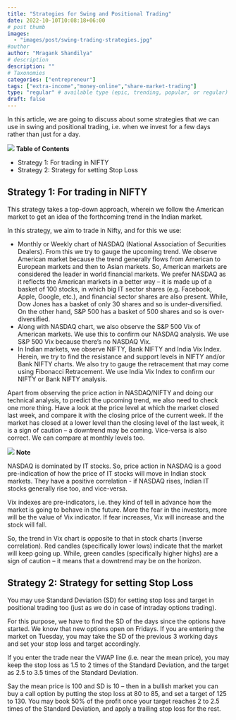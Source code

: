 ```yaml
---
title: "Strategies for Swing and Positional Trading"
date: 2022-10-10T10:08:18+06:00
# post thumb
images:
  - "images/post/swing-trading-strategies.jpg"
#author
author: "Mragank Shandilya"
# description
description: ""
# Taxonomies
categories: ["entrepreneur"]
tags: ["extra-income","money-online","share-market-trading"]
type: "regular" # available type (epic, trending, popular, or regular)
draft: false
---
```


In this article, we are going to discuss about some strategies that we can use in swing and positional trading, i.e. when we invest for a few days rather than just for a day.

<div class="toc-mak">
<img src="../../images/pencil.png">
<b>Table of Contents</b>
<ul>
<li>Strategy 1: For trading in NIFTY</li>
<li>Strategy 2: Strategy for setting Stop Loss</li>
</ul>
</div>

## Strategy 1: For trading in NIFTY

This strategy takes a top-down approach, wherein we follow the American market to get an idea of the forthcoming trend in the Indian market. 

In this strategy, we aim to trade in Nifty, and for this we use:
* Monthly or Weekly chart of NASDAQ (National Association of Securities Dealers). From this we try to gauge the upcoming trend. We observe American market because the trend generally flows from American to European markets and then to Asian markets. So, American markets are considered the leader in world financial markets. We prefer NASDAQ as it reflects the American markets in a better way – it is made up of a basket of 100 stocks, in which big IT sector shares (e.g. Facebook, Apple, Google, etc.), and financial sector shares are also present. While, Dow Jones has a basket of only 30 shares and so is under-diversified. On the other hand, S&P 500 has a basket of 500 shares and so is over-diversified. 
* Along with NASDAQ chart, we also observe the S&P 500 Vix of American markets. We use this to confirm our NASDAQ analysis. We use S&P 500 Vix because there’s no NASDAQ Vix. 
* In Indian markets, we observe NIFTY, Bank NIFTY and India Vix Index. Herein, we try to find the resistance and support levels in NIFTY and/or Bank NIFTY charts. We also try to gauge the retracement that may come using Fibonacci Retracement. We use India Vix Index to confirm our NIFTY or Bank NIFTY analysis.

Apart from observing the price action in NASDAQ/NIFTY and doing our technical analysis, to predict the upcoming trend, we also need to check one more thing. Have a look at the price level at which the market closed last week, and compare it with the closing price of the current week. If the market has closed at a lower level than the closing level of the last week, it is a sign of caution – a downtrend may be coming. Vice-versa is also correct. We can compare at monthly levels too. 

<div class="toc-mak">
  <img src="../../../images/pencil.png">
  <b>Note</b><br>

NASDAQ is dominated by IT stocks. So, price action in NASDAQ is a good pre-indication of how the price of IT stocks will move in Indian stock markets. They have a positive correlation - if NASDAQ rises, Indian IT stocks generally rise too, and vice-versa. 
</div>

Vix indexes are pre-indicators, i.e. they kind of tell in advance how the market is going to behave in the future. More the fear in the investors, more will be the value of Vix indicator. If fear increases, Vix will increase and the stock will fall. 

So, the trend in Vix chart is opposite to that in stock charts (inverse correlation). Red candles (specifically lower lows) indicate that the market will keep going up. While, green candles (specifically higher highs) are a sign of caution – it means that a downtrend may be on the horizon.


## Strategy 2: Strategy for setting Stop Loss

You may use Standard Deviation (SD) for setting stop loss and target in positional trading too (just as we do in case of intraday options trading). 

For this purpose, we have to find the SD of the days since the options have started. We know that new options open on Fridays. If you are entering the market on Tuesday, you may take the SD of the previous 3 working days and set your stop loss and target accordingly. 

If you enter the trade near the VWAP line (i.e. near the mean price), you may keep the stop loss as 1.5 to 2 times of the Standard Deviation, and the target as 2.5 to 3.5 times of the Standard Deviation. 

Say the mean price is 100 and SD is 10 – then in a bullish market you can buy a call option by putting the stop loss at 80 to 85, and set a target of 125 to 130. You may book 50% of the profit once your target reaches 2 to 2.5 times of the Standard Deviation, and apply a trailing stop loss for the rest. 
